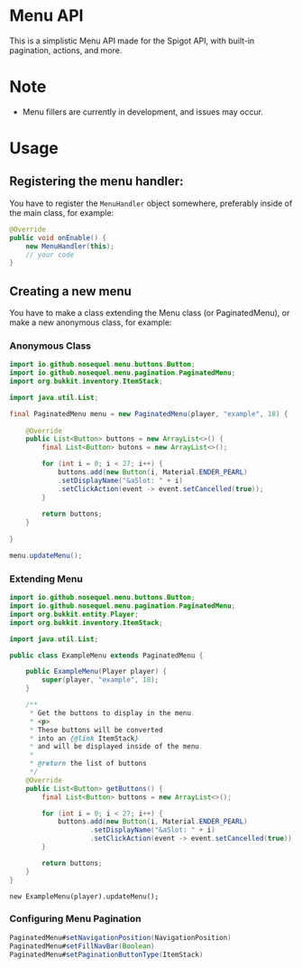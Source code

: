 # Menu API
This is a simplistic Menu API made for the Spigot API, with built-in pagination, actions, and more.

# Note
- Menu fillers are currently in development, and issues may occur.

# Usage
## Registering the menu handler:
You have to register the ``MenuHandler`` object somewhere, preferably inside of the main class, for example:

```java
@Override
public void onEnable() {
    new MenuHandler(this);
    // your code
}
```

## Creating a new menu
You have to make a class extending the Menu class (or PaginatedMenu), or make a new anonymous class, for example:
### Anonymous Class
```java
import io.github.nosequel.menu.buttons.Button;
import io.github.nosequel.menu.pagination.PaginatedMenu;
import org.bukkit.inventory.ItemStack;

import java.util.List;

final PaginatedMenu menu = new PaginatedMenu(player, "example", 18) {
    
    @Override
    public List<Button> buttons = new ArrayList<>() {
        final List<Button> butons = new ArrayList<>();

        for (int i = 0; i < 27; i++) {
            buttons.add(new Button(i, Material.ENDER_PEARL)
            .setDisplayName("&aSlot: " + i)
            .setClickAction(event -> event.setCancelled(true));
        }
        
        return buttons;
    }
    
}

menu.updateMenu();
```

### Extending Menu

```java
import io.github.nosequel.menu.buttons.Button;
import io.github.nosequel.menu.pagination.PaginatedMenu;
import org.bukkit.entity.Player;
import org.bukkit.inventory.ItemStack;

import java.util.List;

public class ExampleMenu extends PaginatedMenu {

    public ExampleMenu(Player player) {
        super(player, "example", 18);
    }

    /**
     * Get the buttons to display in the menu.
     * <p>
     * These buttons will be converted
     * into an {@link ItemStack}
     * and will be displayed inside of the menu.
     *
     * @return the list of buttons
     */
    @Override
    public List<Button> getButtons() {
        final List<Button> buttons = new ArrayList<>();

        for (int i = 0; i < 27; i++) {
            buttons.add(new Button(i, Material.ENDER_PEARL)
                    .setDisplayName("&aSlot: " + i)
                    .setClickAction(event -> event.setCancelled(true));
        }

        return buttons;
    }
}
```

```
new ExampleMenu(player).updateMenu();
```

### Configuring Menu Pagination
```java
PaginatedMenu#setNavigationPosition(NavigationPosition)
PaginatedMenu#setFillNavBar(Boolean)
PaginatedMenu#setPaginationButtonType(ItemStack)
```